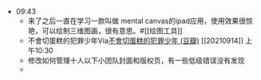 - 09:43
    - 来了之后一直在学习一款叫做 mental canvas的ipad应用，使用效果很惊艳，可以绘制三维图画，很有意思。#[[绘图工具]]
    - 不會切蛋糕的犯罪少年Via[不會切蛋糕的犯罪少年 (豆瓣)](https://book.douban.com/subject/35094339/?dt_platform=mobile_qq&dt_dapp=1) [[20210914]] 上午10:30
    - 修改如何管理十人以下小团队封面和版权页，有一些低级错误没有发现
    - 
